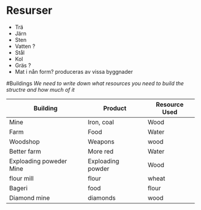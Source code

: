 # Resurser
- Trä
- Järn
- Sten
- Vatten ?
- Stål
- Kol
- Gräs ?
- Mat i nån form? produceras av vissa byggnader

#Buildings
*We need to write down what resources you need to build the structre and how much of it*

Building | Product | Resource Used
---------|----------|-------------
Mine | Iron, coal | Wood
Farm | Food | Water
Woodshop | Weapons | wood
Better farm | More red | Water
Exploading poweder Mine | Exploading powder | Wood
flour mill | flour | wheat
Bageri | food | flour
Diamond mine | diamonds | wood
